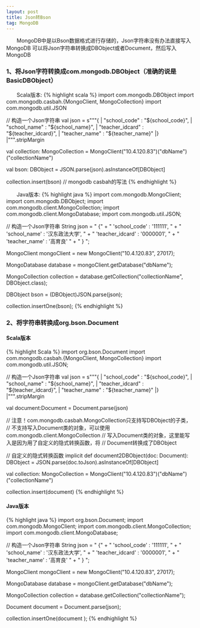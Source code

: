 ```yaml
---
layout: post
title: Json转Bson
tag: MongoDB
---
```


　　MongoDB中是以Bson数据格式进行存储的，Json字符串没有办法直接写入MongoDB 可以将Json字符串转换成DBObject或者Document，然后写入MongoDB

### 1、将Json字符转换成com.mongodb.DBObject（准确的说是BasicDBObject）
　　Scala版本:
{% highlight scala %}
import com.mongodb.DBObject
import com.mongodb.casbah.{MongoClient, MongoCollection}
import com.mongodb.util.JSON

// 构造一个Json字符串
val json = s"""{
           |  "school_code" : "${school_code}",
           |  "school_name" : "${school_name}",
           |  "teacher_idcard" : "${teacher_idcard}",
           |  "teacher_name" : "${teacher_name}"
           |}
           |""".stripMargin

val collection: MongoCollection = MongoClient("10.4.120.83")("dbName")("collectionName")
           
val bson: DBObject = JSON.parse(json).asInstanceOf[DBObject]

collection.insert(bson) // mongodb casbah的写法
{% endhighlight %}

　　Java版本:
{% highlight java %}
import com.mongodb.MongoClient;
import com.mongodb.DBObject;
import com.mongodb.client.MongoCollection;
import com.mongodb.client.MongoDatabase;
import com.mongodb.util.JSON;


// 构造一个Json字符串
String json = " {" +
                " 'school_code' : '111111', " +
                " 'school_name' : '汉东政法大学', " +
                " 'teacher_idcard' : '0000001', " +
                " 'teacher_name' : '高育良' " +
                " } ";
                
MongoClient mongoClient = new MongoClient("10.4.120.83", 27017);

MongoDatabase database = mongoClient.getDatabase("dbName");

MongoCollection<DBObject> collection = database.getCollection("collectionName", DBObject.class);    
	       
DBObject bson = (DBObject)JSON.parse(json);

collection.insertOne(bson);
{% endhighlight %}
### 2、将字符串转换成org.bson.Document
#### Scala版本

{% highlight Scala %}
import org.bson.Document
import com.mongodb.casbah.{MongoClient, MongoCollection}
import com.mongodb.util.JSON;

// 构造一个Json字符串
val json = s"""{
           |  "school_code" : "${school_code}",
           |  "school_name" : "${school_name}",
           |  "teacher_idcard" : "${teacher_idcard}",
           |  "teacher_name" : "${teacher_name}"
           |}
           |""".stripMargin


val document:Document = Document.parse(json)

// 注意！com.mongodb.casbah.MongoCollection只支持写DBObject的子类，
// 不支持写入Document类的对象，可以使用com.mongodb.client.MongoCollection
// 写入Document类的对象，这里能写入是因为用了自定义的隐式转换函数，将
// Document转换成了DBObject

// 自定义的隐式转换函数
implicit def document2DBObject(doc: Document): DBObject = JSON.parse(doc.toJson).asInstanceOf[DBObject]

val collection: MongoCollection = MongoClient("10.4.120.83")("dbName")("collectionName")

collection.insert(document)
{% endhighlight %}
#### Java版本

{% highlight java %}
import org.bson.Document;
import com.mongodb.MongoClient;
import com.mongodb.client.MongoCollection;
import com.mongodb.client.MongoDatabase;

// 构造一个Json字符串
String json = " {" +
                " 'school_code' : '111111', " +
                " 'school_name' : '汉东政法大学', " +
                " 'teacher_idcard' : '0000001', " +
                " 'teacher_name' : '高育良' " +
                " } ";

MongoClient mongoClient = new MongoClient("10.4.120.83", 27017);

MongoDatabase database = mongoClient.getDatabase("dbName");

MongoCollection<Document> collection = database.getCollection("collectionName");  

Document document = Document.parse(json);

collection.insertOne(document );
{% endhighlight %}